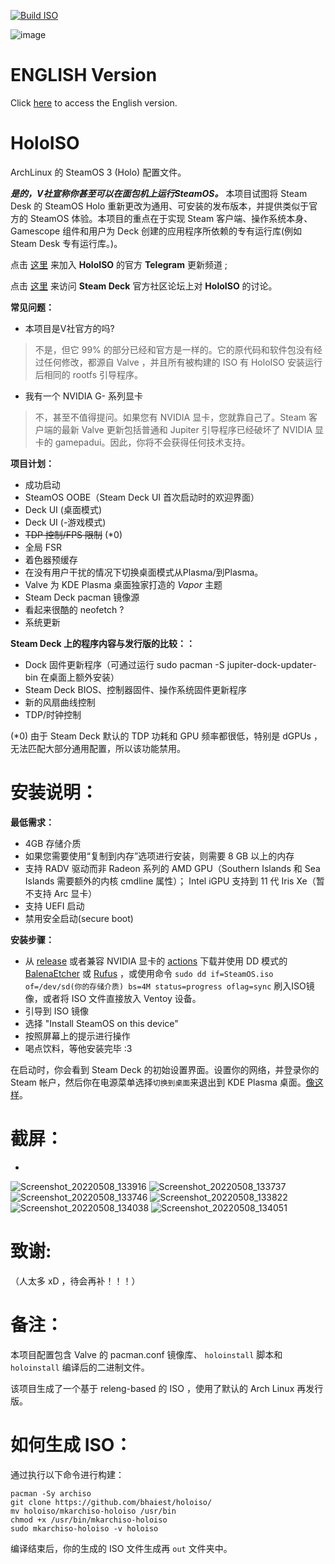 [![Build ISO](https://github.com/theVakhovskeIsTaken/holoiso/actions/workflows/build.yml/badge.svg)](https://github.com/theVakhovskeIsTaken/holoiso/actions/workflows/build.yml)

![image](https://user-images.githubusercontent.com/97450182/167457908-07be1a60-7e86-4bef-b7f0-6bd19efd8b24.png)

# ENGLISH Version
Click [here](https://github.com/theVakhovskeIsTaken/holoiso) to access the English version.

# HoloISO 

ArchLinux 的 SteamOS 3 (Holo) 配置文件。

***是的，V社宣称你甚至可以在面包机上运行SteamOS。***
本项目试图将 Steam Desk 的 SteamOS Holo 重新更改为通用、可安装的发布版本，并提供类似于官方的 SteamOS 体验。本项目的重点在于实现 Steam 客户端、操作系统本身、 Gamescope 组件和用户为 Deck 创建的应用程序所依赖的专有运行库(例如 Steam Desk 专有运行库。)。

点击 [这里](https://t.me/HoloISO) 来加入 **HoloISO** 的官方 **Telegram** 更新频道 ;

点击 [这里](https://steamdeck.community/forums/holoiso.29/) 来访问 **Steam Deck** 官方社区论坛上对 **HoloISO** 的讨论。

**常见问题：**

- 本项目是V社官方的吗?
> 不是，但它 99% 的部分已经和官方是一样的。它的原代码和软件包没有经过任何修改，都源自 Valve ，并且所有被构建的 ISO 有 HoloISO 安装运行后相同的 rootfs 引导程序。
- 我有一个 NVIDIA G- 系列显卡
> 不，甚至不值得提问。如果您有 NVIDIA 显卡，您就靠自己了。Steam 客户端的最新 Valve 更新包括普通和 Jupiter 引导程序已经破坏了 NVIDIA 显卡的 gamepadui。因此，你将不会获得任何技术支持。


**项目计划：**
- 成功启动
- SteamOS OOBE（Steam Deck UI 首次启动时的欢迎界面）
- Deck UI (桌面模式)
- Deck UI (-游戏模式)
- ~~TDP 控制/FPS 限制~~ (*0)
- 全局 FSR
- 着色器预缓存
- 在没有用户干扰的情况下切换桌面模式从Plasma/到Plasma。
- Valve 为 KDE Plasma 桌面独家打造的 *Vapor* 主题
- Steam Deck pacman 镜像源
- 看起来很酷的 neofetch ?
- 系统更新


**Steam Deck 上的程序内容与发行版的比较：：**

- Dock 固件更新程序（可通过运行 sudo pacman -S jupiter-dock-updater-bin 在桌面上额外安装）
- Steam Deck BIOS、控制器固件、操作系统固件更新程序
- 新的风扇曲线控制
- TDP/时钟控制

(*0) 由于 Steam Deck 默认的 TDP 功耗和 GPU 频率都很低，特别是 dGPUs ，无法匹配大部分通用配置，所以该功能禁用。

# 安装说明：
**最低需求：**
- 4GB 存储介质
- 如果您需要使用“复制到内存”选项进行安装，则需要 8 GB 以上的内存
- 支持 RADV 驱动而非 Radeon 系列的 AMD GPU（Southern Islands 和 Sea Islands 需要额外的内核 cmdline 属性）； Intel iGPU 支持到 11 代 Iris Xe（暂不支持 Arc 显卡）
- 支持 UEFI 启动
- 禁用安全启动(secure boot)

**安装步骤：**
- 从 [release](https://github.com/bhaiest/holoiso/releases/latest) 或者兼容 NVIDIA 显卡的 [actions](https://nightly.link/theVakhovskeIsTaken/holoiso/workflows/build/stable/holoiso) 下载并使用 DD 模式的 [BalenaEtcher](https://www.balena.io/etcher/) 或 [Rufus](https://rufus.ie) ，或使用命令 `sudo dd if=SteamOS.iso of=/dev/sd(你的存储介质) bs=4M status=progress oflag=sync` 刷入ISO镜像，或者将 ISO 文件直接放入 Ventoy 设备。
- 引导到 ISO 镜像
- 选择 "Install SteamOS on this device"
- 按照屏幕上的提示进行操作
- 喝点饮料，等他安装完毕 :3

在启动时，你会看到 Steam Deck 的初始设置界面。设置你的网络，并登录你的 Steam 帐户，然后你在电源菜单选择`切换到桌面`来退出到 KDE Plasma 桌面。[像这样](https://www.youtube.com/watch?v=smfwna2iHho)。

# 截屏：
-
![Screenshot_20220508_133916](https://user-images.githubusercontent.com/97450182/167292656-1679e007-4701-4a3c-89ee-2104b5eb12cd.png)
![Screenshot_20220508_133737](https://user-images.githubusercontent.com/97450182/167292672-8bc9032d-4a21-4528-ab7e-b9dbc25a0664.png)
![Screenshot_20220508_133746](https://user-images.githubusercontent.com/97450182/167292722-a68806c1-5768-4790-a8e7-108d7c72bb08.png)
![Screenshot_20220508_133822](https://user-images.githubusercontent.com/97450182/167292731-86fed590-0260-4c5e-ac13-05d284b5fd24.png)
![Screenshot_20220508_134038](https://user-images.githubusercontent.com/97450182/167292734-90036b5f-2571-438e-8951-8d731cd4ae93.png)
![Screenshot_20220508_134051](https://user-images.githubusercontent.com/97450182/167292738-a70d266f-814d-4352-8d38-b920ae3f3381.png)

# 致谢:

（人太多 xD ，待会再补！！！）

# 备注：

本项目配置包含 Valve 的 pacman.conf 镜像库、 `holoinstall` 脚本和 `holoinstall` 编译后的二进制文件。

该项目生成了一个基于 releng-based 的 ISO ，使用了默认的 Arch Linux 再发行版。

# 如何生成 ISO：
通过执行以下命令进行构建：
```
pacman -Sy archiso
git clone https://github.com/bhaiest/holoiso/
mv holoiso/mkarchiso-holoiso /usr/bin
chmod +x /usr/bin/mkarchiso-holoiso
sudo mkarchiso-holoiso -v holoiso
```
编译结束后，你的生成的 ISO 文件生成再 `out` 文件夹中。
